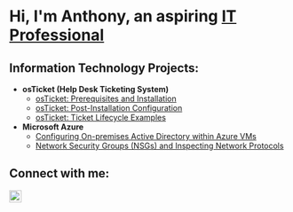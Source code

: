 <h1>Hi, I'm Anthony, an aspiring <a href="https://linkedin.com/in/">IT Professional</a></h1>

<h2>  Information Technology Projects:</h2>

- <b>osTicket (Help Desk Ticketing System)</b>
  - [osTicket: Prerequisites and Installation](https://github.com/yearninlearnin/osticket-prereqs)
  - [osTicket: Post-Installation Configuration](https://github.com/yearninlearnin/post-install-config)
  - [osTicket: Ticket Lifecycle Examples](https://github.com/yearninlearnin/ticket-lifecycle)
- <b>Microsoft Azure</b>
  - [Configuring On-premises Active Directory within Azure VMs](https://github.com/yearninlearnin/configure-ad)
  - [Network Security Groups (NSGs) and Inspecting Network Protocols](https://github.com/yearninlearnin/azure-network-protocols)

<h2> Connect with me:</h2>

[<img align="left" alt="Josh | LinkedIn" width="22px" src="https://cdn.jsdelivr.net/npm/simple-icons@v3/icons/linkedin.svg" />][linkedin]


[linkedin]: https://linkedin.com/in/anthonydbailey
